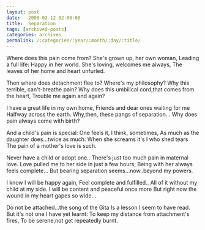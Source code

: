 ```yaml
---
layout: post
date:	2008-02-12 02:00:00
title:  Separation
tags: [archived-posts]
categories: archives
permalink: /:categories/:year/:month/:day/:title/
---
```

Where does this pain come from?
She's grown up, her own woman,
Leading a full life: Happy in her world.
She's loving, welcomes me always,
The leaves of her home and heart unfurled.

Then where does detachment flee to?
Where's my philosophy?
Why this terrible, can't-breathe pain?
Why does this umbilical cord,that comes from the heart,
Trouble me again and again?

I have a great life in my own home,
Friends and dear ones waiting for me
Halfway across the earth.
Why,then, these pangs of separation...
Why does pain always come with birth?

And a child's pain is special:
One feels it, I think, sometimes,
As much as the daughter does...twice as much:
When she screams it's I who shed tears
The pain of a mother's love is such.


Never have a child or adopt one..
There's just too much pain in maternal love.
Love pulled me to her side in just a few hours;
Being with her always feels complete...
But bearing separation seems...now..beyond my powers.

I know I will be happy again,
Feel complete and fulfilled..
All of it without my child at my side.
I will be content and peaceful once more
But right now the wound in my heart gapes so wide...

Do not be attached...the song of the Gita
Is a lesson I seem to have read.
But it's not one I have yet learnt:
To keep my distance from attachment's fires,
To be serene,not get repeatedly burnt.
